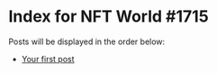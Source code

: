 # Index for NFT World #1715
Posts will be displayed in the order below:

- [Your first post](./001-first.md)

